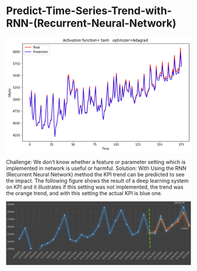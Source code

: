 # Predict-Time-Series-Trend-with-RNN-(Recurrent-Neural-Network)

![prediction](https://github.com/m-r-tanha/Predict-Time-Series-Trend-with-RNN-recurrent-Neural-Network-/blob/master/Tanh_Adagrad.png)

<p2>
    Challenge:
</p2>



<p4>
    We don’t know whether a feature or parameter setting which is implemented in network is useful or harmful.
Solution: With Using the RNN (Recurrent Neural Network)  method the KPI trend can be predicted to see the impact.
The following figure shows the result of a deep learning system on KPI and it illustrates if this setting was not implemented, the trend was the orange trend, and with this setting the actual KPI is blue one. </p4>

  
![Image of Linkedin](https://github.com/m-r-tanha/Predict-Time-Series-Trend-with-RNN-recurrent-Neural-Network-/blob/master/0.png)
